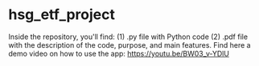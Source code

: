 # hsg_etf_project

Inside the repository, you'll find: (1) .py file with Python code (2) .pdf file with the description of the code, purpose, and main features. Find here a demo video on how to use the app: https://youtu.be/BW03_v-YDlU
